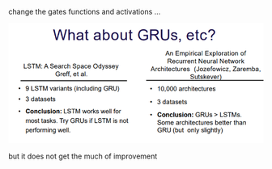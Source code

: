 change the gates functions and activations …

![](attachment/63ada67217b49db5f15957c7ea560b9a.png)

but it does not get the much of improvement